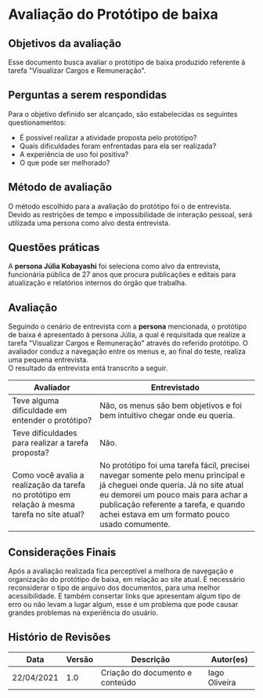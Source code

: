 # Avaliação do Protótipo de baixa
## Objetivos da avaliação
Esse documento busca avaliar o protótipo de baixa produzido referente à tarefa "Visualizar Cargos e Remuneração".
## Perguntas a serem respondidas
Para o objetivo definido ser alcançado, são estabelecidas os  seguintes questionamentos:

- É possível realizar a atividade proposta pelo protótipo?
- Quais dificuldades foram enfrentadas para ela ser realizada?
- A experiência de uso foi positiva?
- O que pode ser melhorado?
## Método de avaliação
O método escolhido para a avaliação do protótipo foi o de entrevista. Devido as restrições de tempo e impossibilidade de interação pessoal, será utilizada uma persona como alvo desta entrevista.
## Questões práticas
A **persona Júlia Kobayashi** foi seleciona como alvo da entrevista, funcionária pública de 27 anos que procura publicações e editais para atualização e relatórios internos do órgão que trabalha.
## Avaliação
Seguindo o cenário de entrevista com a **persona** mencionada, o protótipo de baixa é apresentado à persona Júlia, a qual é requisitada que realize a tarefa "Visualizar Cargos e Remuneração" através do referido protótipo. O avaliador conduz a navegação entre os menus e, ao final do teste, realiza uma pequena entrevista.  
O resultado da entrevista entá transcrito a seguir.

| Avaliador | Entrevistado |
|---|---|
| Teve alguma dificuldade em entender o protótipo? | Não, os menus são bem objetivos e foi bem intuitivo chegar onde eu queria. |
| Teve dificuldades para realizar a tarefa proposta? | Não. |
| Como você avalia a realização da tarefa no protótipo em relação à mesma tarefa no site atual? | No protótipo foi uma tarefa fácil, precisei navegar somente pelo menu principal e já cheguei onde queria. Já no site atual eu demorei um pouco mais para achar a publicação referente a tarefa, e quando achei estava em um formato pouco usado comumente. |


## Considerações Finais
Após a avaliação realizada fica perceptível a melhora de navegação e organização do protótipo de baixa, em relação ao site atual. É necessário reconsiderar o tipo de arquivo dos documentos, para uma melhor acessibilidade. E também consertar links que apresentam algum tipo de erro ou não levam a lugar algum, esse é um problema que pode causar grandes problemas na experiência do usuário.

## Histório de Revisões

| Data | Versão | Descrição | Autor(es) |
| --- | --- | --- | --- |
| 22/04/2021 | 1.0 | Criação do documento e conteúdo | Iago Oliveira |